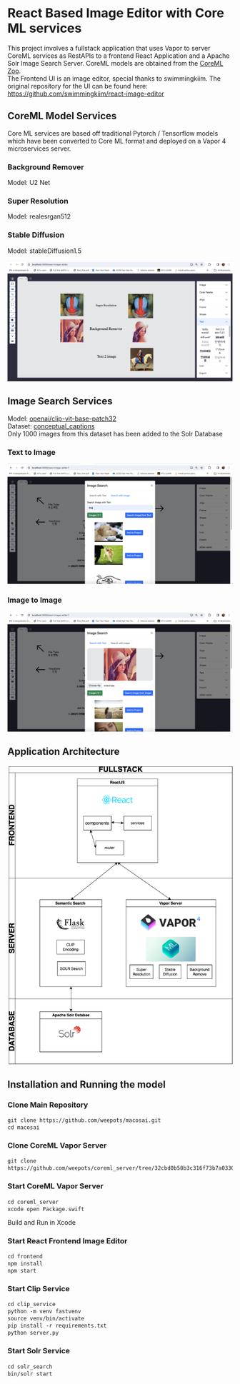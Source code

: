# React Based Image Editor with Core ML services

This project involves a fullstack application that uses Vapor to server CoreML services as RestAPIs to a frontend React Application and a Apache Solr Image Search Server.
CoreML models are obtained from the [CoreML Zoo](https://github.com/john-rocky/CoreML-Models).  
The Frontend UI is an image editor, special thanks to swimmingkiim.
The original repository for the UI can be found here: https://github.com/swimmingkiim/react-image-editor

## CoreML Model Services

Core ML services are based off traditional Pytorch / Tensorflow models which have been converted to Core ML format and deployed on a Vapor 4 microservices server.

### Background Remover

Model: U2 Net

### Super Resolution

Model: realesrgan512

### Stable Diffusion

Model: stableDiffusion1.5

![plot](./readmeMedia/imageEditorSC.png)

## Image Search Services

Model: [openai/clip-vit-base-patch32](https://huggingface.co/openai/clip-vit-base-patch32)  
Dataset: [conceptual_captions](https://huggingface.co/datasets/conceptual_captions)  
Only 1000 images from this dataset has been added to the Solr Database

### Text to Image

![plot](./readmeMedia/textSearchSC.png)

### Image to Image

![plot](./readmeMedia/imageSearchSC.png)

## Application Architecture

![plot](./readmeMedia/architectureSC.png)

## Installation and Running the model

### Clone Main Repository

```
git clone https://github.com/weepots/macosai.git
cd macosai

```

### Clone CoreML Vapor Server

```
git clone https://github.com/weepots/coreml_server/tree/32cbd0b58b3c316f73b7a03301bc83878100451c
```

### Start CoreML Vapor Server

```
cd coreml_server
xcode open Package.swift
```

Build and Run in Xcode

### Start React Frontend Image Editor

```
cd frontend
npm install
npm start

```

### Start Clip Service

```
cd clip_service
python -m venv fastvenv
source venv/bin/activate
pip install -r requirements.txt
python server.py
```

### Start Solr Service

```
cd solr_search
bin/solr start
```
